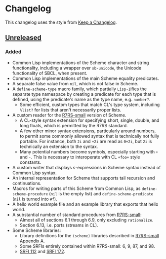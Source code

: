 # Changelog

This changelog uses the style from [Keep a
Changelog](https://keepachangelog.com/en/1.0.0/).

## [Unreleased]

### Added
 - Common Lisp implementations of the Scheme character and string
   functionality, including a wrapper over `sb-unicode`, the Unicode
   functionality of SBCL, when present.
 - Common Lisp implementations of the main Scheme equality predicates.
 - A separate false value from `nil`, which is not false in Scheme.
 - A `define-scheme-type` macro family, which partially `Lisp-1`ifies
   the separate type namespace by creating a predicate for each type
   that is defined, using the predicate's name as the type name, e.g.
   `number?`.
   - Some efficient, custom types that match CL's type system,
     including `%list?` for lists that aren't necessarily proper
     lists.
 - A custom reader for the [R7RS-small] version of Scheme.
   - A CL-style syntax extension for specifying short, single, double,
     and long floats, which is permitted by the R7RS standard.
   - A few other minor syntax extensions, particularly around numbers,
     to permit some commonly allowed syntax that is technically not
     fully portable. For instance, both `2i` and `+2i` are read as
     `0+2i`, but `2i` is technically an extension to the syntax.
   - Many potential numbers become symbols, especially starting with
     `+` and `-`. This is necessary to interoperate with CL `+foo+`
     style constants.
 - A custom writer that displays s-expressions in Scheme syntax
   instead of Common Lisp syntax.
 - An internal representation for Scheme that supports tail recursion
   and continuations.
 - Macros for writing parts of this Scheme from Common Lisp, as
   `define-scheme-procedure` (`nil` is the empty list) and
   `define-scheme-predicate` (`nil` is turned into `#f`).
 - A hello world example file and an example library that exports that
   hello world.
 - A substantial number of standard procedures from [R7RS-small]:
   - Almost all of sections 6.1 through 6.9, only excluding
     `rationalize`.
   - Section 6.13, i.e. ports (streams in CL).
 - Some Scheme libraries:
   - Library definitions for the `(scheme)` libraries described in
     [R7RS-small] Appendix A.
   - Some SRFIs entirely contained within R7RS-small: 6, 9, 87, and 98.
   - [SRFI 112] and [SRFI 172].

[R7RS-small]: https://small.r7rs.org/attachment/r7rs.pdf
[SRFI 112]: https://srfi.schemers.org/srfi-112/srfi-112.html
[SRFI 172]: https://srfi.schemers.org/srfi-172/srfi-172.html
[Unreleased]: https://gitlab.com/mbabich/airship-scheme/-/compare/bd61fb8f...master

